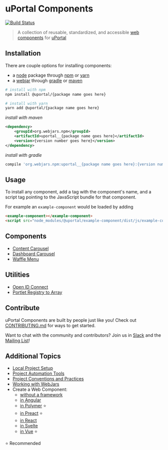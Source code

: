 # uPortal Components

[![Build Status](https://travis-ci.org/uPortal-contrib/uPortal-web-components.svg?branch=master)](https://travis-ci.org/uPortal-contrib/uPortal-web-components)

> A collection of reusable, standardized, and accessible [web components][] for [uPortal][]

## Installation

There are couple options for installing components:

- a [node][] package through [npm][] or [yarn][]
- a [webjar][] through [gradle][] or [maven][]

```bash
# install with npm
npm install @uportal/{package name goes here}

# install with yarn
yarn add @uportal/{package name goes here}
```

_install with maven_

```xml
<dependency>
    <groupId>org.webjars.npm</groupId>
    <artifactId>uportal__{package name goes here}</artifactId>
    <version>{version number goes here}</version>
</dependency>
```

_install with gradle_

```gradle
compile 'org.webjars.npm:uportal__{package name goes here}:{version number goes here}'
```

## Usage

To install any component, add a tag with the component's name, and a script tag pointing to the JavaScript bundle for that component.

For example an `example-component` would be loaded by adding

```html
<example-component></example-component>
<script src="node_modules/@uportal/example-component/dist/js/example-component.js"></script>
```

## Components

- [Content Carousel](components/content-carousel/README.md)
- [Dashboard Carousel](components/dashboard-carousel/README.md)
- [Waffle Menu](components/waffle-menu/README.md)

## Utilities

- [Open ID Connect](components/open-id-connect/README.md)
- [Portlet Registry to Array](components/portlet-registry-to-array/README.md)

## Contribute

uPortal Components are built by people just like you! Check out [CONTRIBUTING.md][] for ways to get started.

Want to chat with the community and contributors? Join us in [Slack][] and the [Mailing List][]!

## Additional Topics

- [Local Project Setup](developer/SETUP.md)
- [Project Automation Tools](developer/AUTOMATION.md)
- [Project Conventions and Practices](developer/CONVENTIONS.md)
- [Working with WebJars](developer/WEBJARS.md)
- Create a Web Component:
  - [without a framework](developer/create-web-component/PLAIN.md)
  - [in Angular](developer/create-web-component/ANGULAR.md)
  - [in Polymer](developer/create-web-component/POLYMER.md) :star:
  - [in Preact](developer/create-web-component/PREACT.md) :star:
  - [in React](developer/create-web-component/REACT.md)
  - [in Svelte](developer/create-web-component/SVELTE.md)
  - [in Vue](developer/create-web-component/VUE.md) :star:

:star: Recommended

[contributing.md]: ../../CONTRIBUTING.md
[gradle]: https://docs.gradle.org
[mailing list]: https://groups.google.com/a/apereo.org/forum/#!forum/uportal-user
[maven]: http://maven.apache.org/
[node]: https://nodejs.org
[npm]: https://docs.npmjs.com/
[slack]: https://apereo.slack.com
[uportal]: https://github.com/Jasig/uPortal
[web components]: https://www.webcomponents.org/introduction
[webjar]: https://www.webjars.org/
[yarn]: https://yarnpkg.com/en/
